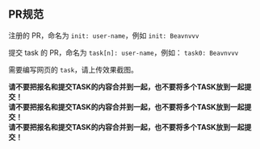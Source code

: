 ## PR规范

注册的 PR，命名为 `init: user-name`，例如 `init: Beavnvvv`

提交 task 的 PR，命名为 `task[n]: user-name`，例如： `task0: Beavnvvv`

需要编写网页的 `task`，请上传效果截图。

**请不要把报名和提交TASK的内容合并到一起，也不要将多个TASK放到一起提交！**  
**请不要把报名和提交TASK的内容合并到一起，也不要将多个TASK放到一起提交！**  
**请不要把报名和提交TASK的内容合并到一起，也不要将多个TASK放到一起提交！**  
